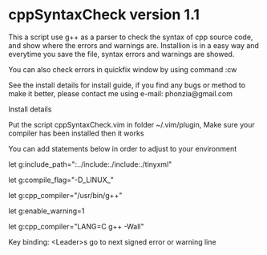 cppSyntaxCheck
version 1.1
==============
<p>This a script use g++ as a parser to check the syntax of cpp source code, and show where the errors and warnings are. Installion is in a easy way and everytime you save the file, syntax errors and warnings are showed.
<p>You can also check errors in quickfix window by using command :cw
<p>See the install details for install guide, if you find any bugs or method to make it better, please contact me using e-mail: phonzia@gmail.com
<p>
<p>Install details
<p>Put the script cppSyntaxCheck.vim in folder ~/.vim/plugin, Make sure your compiler has been installed then it works
<p>You can add statements below in order to adjust to your environment
<p>let g:include_path=":../include:./include:./tinyxml"
<p>let g:compile_flag="-D_LINUX_"
<p>let g:cpp_compiler="/usr/bin/g++"
<p>let g:enable_warning=1
<p>let g:cpp_compiler="LANG=C g++ -Wall"

Key binding:
\<Leader\>s      go to next signed error or warning line
